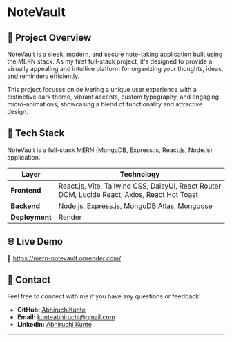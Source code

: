 # NoteVault

## 📝 Project Overview

NoteVault is a sleek, modern, and secure note-taking application built using the MERN stack. As my first full-stack project, it's designed to provide a visually appealing and intuitive platform for organizing your thoughts, ideas, and reminders efficiently.

This project focuses on delivering a unique user experience with a distinctive dark theme, vibrant accents, custom typography, and engaging micro-animations, showcasing a blend of functionality and attractive design.

## 🚀 Tech Stack

NoteVault is a full-stack MERN (MongoDB, Express.js, React.js, Node.js) application.

| Layer         | Technology                                                                 |
|---------------|-----------------------------------------------------------------------------|
| **Frontend**  | React.js, Vite, Tailwind CSS, DaisyUI, React Router DOM, Lucide React, Axios, React Hot Toast |
| **Backend**   | Node.js, Express.js, MongoDB Atlas, Mongoose                               |
| **Deployment**| Render                                                                     |

## 🌐 Live Demo

🔗 https://mern-notevault.onrender.com/

## 🤝 Contact

Feel free to connect with me if you have any questions or feedback!

* **GitHub:** [AbhiruchiKunte](https://github.com/AbhiruchiKunte)
* **Email:** [kunteabhiruchi@gmail.com](mailto:kunteabhiruchi@gmail.com) 
* **LinkedIn:** [Abhiruchi Kunte](https://www.linkedin.com/in/abhiruchi-kunte-00602b28b/) 

---
